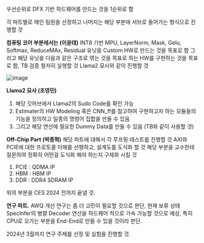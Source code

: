 우선순위로 DFX 기반 하드웨어를 만드는 것을 1순위로 함

각 파트별로 메인 팀원을 선정하고 나머지는 해당 부분에 서브로 들어가는 형식으로 진행할 것

**컴퓨팅 코어 부분에서는 (이윤태)**
INT8 기반 MPU, LayerNorm, Mask, Gelu, Softmax, ReduceMAx, Residual 유닛을 Custom HW로 만드는 것을 목표로 함
그리고 해당 유닛을 다음과 같은 구조로 엮는 것을 목표로 하는 HW를 구현하는 것을 목표로 함, TB 검증 철저히 실행할 것
Llama2 묘사와 같이 진행할 것


![image](https://github.com/Nasdaq3016/SKYNET/assets/108527148/b7b46374-02d5-401f-b1cd-72a5a74d6ec4)




**Llama2 묘사 (조영민)**
1. 해당 깃허브에서 Llama2의 Sudo Code를 확인 가능
2. Estimater의 HW Modeling 혹은 CNN_ff를 참고하여 구현하고자 하는 모듈들의 기능을 정의하고 일종의 명령어 집합을 만들 수 있음
3. 그리고 해당 연산에 필요한 Dummy Data를 만들 수 있음 (TB와 같이 사용할 것)

**Off-Chip Part (박종혁)**
해당 파트에 대해서 각 루프핑 테스트를 진행할 것
AXI와 PCIE에 대한 프로토콜 이해를 선행하고, 설계도를 도식화 할 것
해당 부분을 교수한테 질문하여 정확히 어떤걸 도식화 해야 하는지 구체화 시킬 것

1. PCIE : QDMA IP
2. HBM : HBM IP
3. DDR : DDR4 SDRAM IP

위의 부분을 CES 2024 전까지 끝낼 것.

**연구 파트.**
AWQ 개선 연구는 좀 더 고민이 필요할 것으로 판단, 현재 보류 상태
SpecInfer의 병렬 Decoder 연산을 하드웨어 적으로 가속 가능할 것으로 예상, 특히 CPU로 오가는 부분을 End-End로 만들 수 있을 것이라 판단.

2024년 3월까지 연구 주제를 선정 및 실험을 진행할 것.
